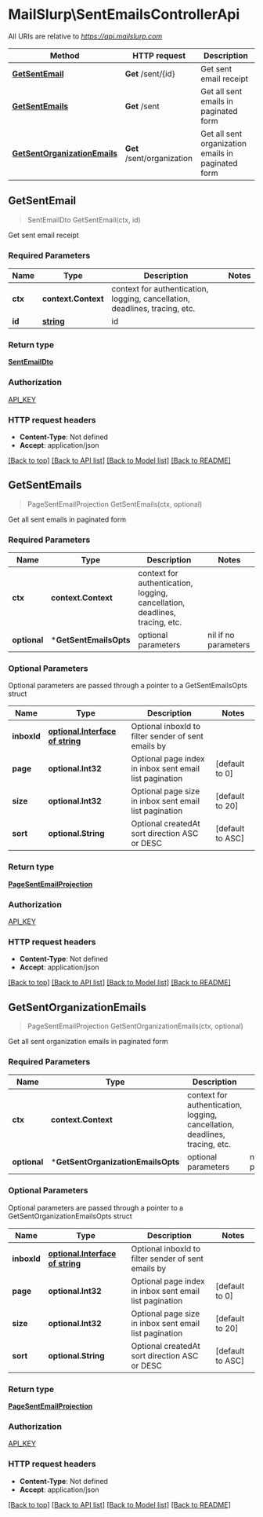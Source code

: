 # MailSlurp\SentEmailsControllerApi

All URIs are relative to *https://api.mailslurp.com*

Method | HTTP request | Description
------------- | ------------- | -------------
[**GetSentEmail**](SentEmailsControllerApi#GetSentEmail) | **Get** /sent/{id} | Get sent email receipt
[**GetSentEmails**](SentEmailsControllerApi#GetSentEmails) | **Get** /sent | Get all sent emails in paginated form
[**GetSentOrganizationEmails**](SentEmailsControllerApi#GetSentOrganizationEmails) | **Get** /sent/organization | Get all sent organization emails in paginated form



## GetSentEmail

> SentEmailDto GetSentEmail(ctx, id)

Get sent email receipt

### Required Parameters


Name | Type | Description  | Notes
------------- | ------------- | ------------- | -------------
**ctx** | **context.Context** | context for authentication, logging, cancellation, deadlines, tracing, etc.
**id** | [**string**]()| id | 

### Return type

[**SentEmailDto**](SentEmailDto)

### Authorization

[API_KEY](../README#API_KEY)

### HTTP request headers

- **Content-Type**: Not defined
- **Accept**: application/json

[[Back to top]](#) [[Back to API list]](../README#documentation-for-api-endpoints)
[[Back to Model list]](../README#documentation-for-models)
[[Back to README]](../README)


## GetSentEmails

> PageSentEmailProjection GetSentEmails(ctx, optional)

Get all sent emails in paginated form

### Required Parameters


Name | Type | Description  | Notes
------------- | ------------- | ------------- | -------------
**ctx** | **context.Context** | context for authentication, logging, cancellation, deadlines, tracing, etc.
 **optional** | ***GetSentEmailsOpts** | optional parameters | nil if no parameters

### Optional Parameters

Optional parameters are passed through a pointer to a GetSentEmailsOpts struct


Name | Type | Description  | Notes
------------- | ------------- | ------------- | -------------
 **inboxId** | [**optional.Interface of string**]()| Optional inboxId to filter sender of sent emails by | 
 **page** | **optional.Int32**| Optional page index in inbox sent email list pagination | [default to 0]
 **size** | **optional.Int32**| Optional page size in inbox sent email list pagination | [default to 20]
 **sort** | **optional.String**| Optional createdAt sort direction ASC or DESC | [default to ASC]

### Return type

[**PageSentEmailProjection**](PageSentEmailProjection)

### Authorization

[API_KEY](../README#API_KEY)

### HTTP request headers

- **Content-Type**: Not defined
- **Accept**: application/json

[[Back to top]](#) [[Back to API list]](../README#documentation-for-api-endpoints)
[[Back to Model list]](../README#documentation-for-models)
[[Back to README]](../README)


## GetSentOrganizationEmails

> PageSentEmailProjection GetSentOrganizationEmails(ctx, optional)

Get all sent organization emails in paginated form

### Required Parameters


Name | Type | Description  | Notes
------------- | ------------- | ------------- | -------------
**ctx** | **context.Context** | context for authentication, logging, cancellation, deadlines, tracing, etc.
 **optional** | ***GetSentOrganizationEmailsOpts** | optional parameters | nil if no parameters

### Optional Parameters

Optional parameters are passed through a pointer to a GetSentOrganizationEmailsOpts struct


Name | Type | Description  | Notes
------------- | ------------- | ------------- | -------------
 **inboxId** | [**optional.Interface of string**]()| Optional inboxId to filter sender of sent emails by | 
 **page** | **optional.Int32**| Optional page index in inbox sent email list pagination | [default to 0]
 **size** | **optional.Int32**| Optional page size in inbox sent email list pagination | [default to 20]
 **sort** | **optional.String**| Optional createdAt sort direction ASC or DESC | [default to ASC]

### Return type

[**PageSentEmailProjection**](PageSentEmailProjection)

### Authorization

[API_KEY](../README#API_KEY)

### HTTP request headers

- **Content-Type**: Not defined
- **Accept**: application/json

[[Back to top]](#) [[Back to API list]](../README#documentation-for-api-endpoints)
[[Back to Model list]](../README#documentation-for-models)
[[Back to README]](../README)

